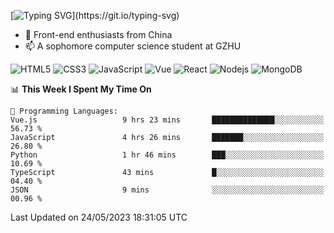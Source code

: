 
[![Typing SVG](https://readme-typing-svg.herokuapp.com?font=Fira+Code&pause=1000&center=%E5%81%87&vCenter=%E5%81%87&width=435&lines=Hi%2CI+am+Tycho!+Welcome!)](https://git.io/typing-svg)
<!--
**Tycho457/Tycho457** is a ✨ _special_ ✨ repository because its `README.md` (this file) appears on your GitHub profile.

Here are some ideas to get you started:

- 🔭 I’m currently working on ...
- 🌱 I’m currently learning ...
- 👯 I’m looking to collaborate on ...
- 🤔 I’m looking for help with ...
- 💬 Ask me about ...
- 📫 How to reach me: ...
- 😄 Pronouns: ...
- ⚡ Fun fact: ...
-->
- 🌱 Front-end enthusiasts from China
- 📫 A sophomore computer science student at GZHU

![HTML5](https://img.shields.io/badge/-HTML5-E34F26?style=flat-square&logo=html5&logoColor=white)
![CSS3](https://img.shields.io/badge/-CSS3-1572B6?style=flat-square&logo=css3)
![JavaScript](https://img.shields.io/badge/-JavaScript-oringe?style=flat-square&logo=javascript)
![Vue](https://img.shields.io/badge/-vue-green?style=green&logo=vue)
![React](https://img.shields.io/badge/-React-45b8d8?style=flat-square&logo=react&logoColor=white)
![Nodejs](https://img.shields.io/badge/-Nodejs-c0ebd?style=flat-square&logo=Node.js)
![MongoDB](https://img.shields.io/badge/-MongoDB-13aa52?style=flat-square&logo=mongodb&logoColor=white)

<!--START_SECTION:waka-->
📊 **This Week I Spent My Time On** 

```text
💬 Programming Languages: 
Vue.js                   9 hrs 23 mins       ██████████████░░░░░░░░░░░   56.73 % 
JavaScript               4 hrs 26 mins       ███████░░░░░░░░░░░░░░░░░░   26.80 % 
Python                   1 hr 46 mins        ███░░░░░░░░░░░░░░░░░░░░░░   10.69 % 
TypeScript               43 mins             █░░░░░░░░░░░░░░░░░░░░░░░░   04.40 % 
JSON                     9 mins              ░░░░░░░░░░░░░░░░░░░░░░░░░   00.96 % 
```


 Last Updated on 24/05/2023 18:31:05 UTC
<!--END_SECTION:waka-->

